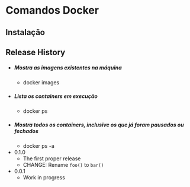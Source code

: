 # Comandos Docker

## Instalação

## Release History

* ##### Mostra as imagens existentes na máquina
    * docker images
* ##### Lista os containers em execução
    * docker ps
* ##### Mostra todos os containers, inclusive os que já foram pausados ou fechados
    * docker ps -a
* 0.1.0
    * The first proper release
    * CHANGE: Rename `foo()` to `bar()`
* 0.0.1
    * Work in progress

    
